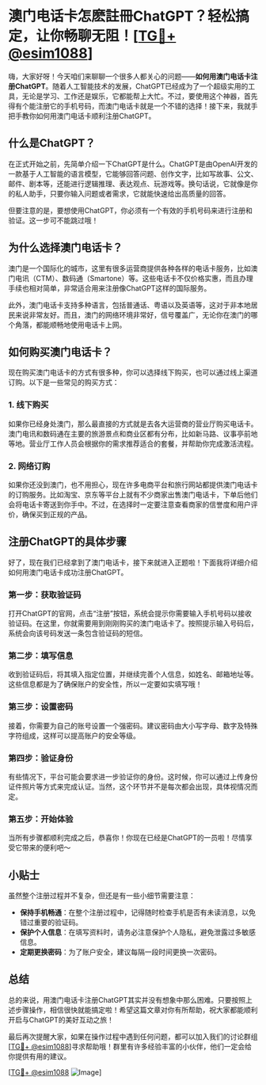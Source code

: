 # 澳门电话卡怎麽註冊ChatGPT？轻松搞定，让你畅聊无阻！[[TG💪+ @esim1088](https://t.me/s/esim1088)]

嗨，大家好呀！今天咱们来聊聊一个很多人都关心的问题——**如何用澳门电话卡注册ChatGPT**。随着人工智能技术的发展，ChatGPT已经成为了一个超级实用的工具，无论是学习、工作还是娱乐，它都能帮上大忙。不过，要使用这个神器，首先得有个能注册它的手机号码，而澳门电话卡就是一个不错的选择！接下来，我就手把手教你如何用澳门电话卡顺利注册ChatGPT。

## 什么是ChatGPT？

在正式开始之前，先简单介绍一下ChatGPT是什么。ChatGPT是由OpenAI开发的一款基于人工智能的语言模型，它能够回答问题、创作文字，比如写故事、公文、邮件、剧本等，还能进行逻辑推理、表达观点、玩游戏等。换句话说，它就像是你的私人助手，只要你输入问题或者需求，它就能快速给出高质量的回答。

但要注意的是，要想使用ChatGPT，你必须有一个有效的手机号码来进行注册和验证。这一步可不能跳过哦！

## 为什么选择澳门电话卡？

澳门是一个国际化的城市，这里有很多运营商提供各种各样的电话卡服务，比如澳门电讯（CTM）、数码通（Smartone）等。这些电话卡不仅价格实惠，而且办理手续也相对简单，非常适合用来注册像ChatGPT这样的国际服务。

此外，澳门电话卡支持多种语言，包括普通话、粤语以及英语等，这对于非本地居民来说非常友好。而且，澳门的网络环境非常好，信号覆盖广，无论你在澳门的哪个角落，都能顺畅地使用电话卡上网。

## 如何购买澳门电话卡？

现在购买澳门电话卡的方式有很多种，你可以选择线下购买，也可以通过线上渠道订购。以下是一些常见的购买方式：

### 1. 线下购买

如果你已经身处澳门，那么最直接的方式就是去各大运营商的营业厅购买电话卡。澳门电讯和数码通在主要的旅游景点和商业区都有分布，比如新马路、议事亭前地等地。营业厅工作人员会根据你的需求推荐适合的套餐，并帮助你完成激活流程。

### 2. 网络订购

如果你还没到澳门，也不用担心，现在许多电商平台和旅行网站都提供澳门电话卡的订购服务。比如淘宝、京东等平台上就有不少商家出售澳门电话卡，下单后他们会将电话卡寄送到你手中。不过，在选择时一定要注意查看商家的信誉度和用户评价，确保买到正规的产品。

## 注册ChatGPT的具体步骤

好了，现在我们已经拿到了澳门电话卡，接下来就进入正题啦！下面我将详细介绍如何用澳门电话卡成功注册ChatGPT。

### 第一步：获取验证码

打开ChatGPT的官网，点击“注册”按钮，系统会提示你需要输入手机号码以接收验证码。在这里，你就需要用到刚刚购买的澳门电话卡了。按照提示输入号码后，系统会向该号码发送一条包含验证码的短信。

### 第二步：填写信息

收到验证码后，将其填入指定位置，并继续完善个人信息，如姓名、邮箱地址等。这些信息都是为了确保账户的安全性，所以一定要如实填写哦！

### 第三步：设置密码

接着，你需要为自己的账号设置一个强密码。建议密码由大小写字母、数字及特殊字符组成，这样可以提高账户的安全等级。

### 第四步：验证身份

有些情况下，平台可能会要求进一步验证你的身份。这时候，你可以通过上传身份证件照片等方式来完成认证。当然，这个环节并不是每次都会出现，具体视情况而定。

### 第五步：开始体验

当所有步骤都顺利完成之后，恭喜你！你现在已经是ChatGPT的一员啦！尽情享受它带来的便利吧～

## 小贴士

虽然整个注册过程并不复杂，但还是有一些小细节需要注意：

- **保持手机畅通**：在整个注册过程中，记得随时检查手机是否有未读消息，以免错过重要的验证码。
- **保护个人信息**：在填写资料时，请务必注意保护个人隐私，避免泄露过多敏感信息。
- **定期更换密码**：为了账户安全，建议每隔一段时间更换一次密码。

## 总结

总的来说，用澳门电话卡注册ChatGPT其实并没有想象中那么困难。只要按照上述步骤操作，相信很快就能搞定啦！希望这篇文章对你有所帮助，祝大家都能顺利开启与ChatGPT的美好互动之旅！

最后再次提醒大家，如果在操作过程中遇到任何问题，都可以加入我们的讨论群组[[TG💪+ @esim1088](https://t.me/s/esim1088)]寻求帮助哦！群里有许多经验丰富的小伙伴，他们一定会给你提供有用的建议。

[[TG💪+ @esim1088](https://t.me/s/esim1088) ![Image](https://i.postimg.cc/4NQfJmqS/Snipaste-2025-05-13-00-14-12.png)]